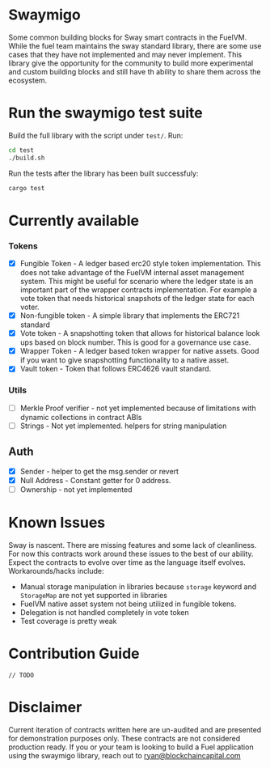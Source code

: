 # Swaymigo 
Some common building blocks for Sway smart contracts in the FuelVM. While the fuel team maintains the sway standard library, there are some use cases that they have not implemented and may never implement. This library give the opportunity for the community to build more experimental and custom building blocks and still have th ability to share them across the ecosystem.


# Run the swaymigo test suite 

Build the full library with the script under `test/`. Run: 
``` sh
cd test
./build.sh
```

Run the tests after the library has been built successfuly: 
``` sh 
cargo test 
```

# Currently available
### Tokens
- [x] Fungible Token - A ledger based erc20 style token implementation. This does not take advantage of the FuelVM internal asset management system. This might be useful for scenario where the ledger state is an important part of the wrapper contracts implementation. For example a vote token that needs historical snapshots of the ledger state for each voter. 
- [x] Non-fungible token - A simple library that implements the ERC721 standard
- [x] Vote token - A snapshotting token that allows for historical balance look ups based on block number. This is good for a governance use case. 
- [x] Wrapper Token - A ledger based token wrapper for native assets. Good if you want to give snapshotting functionality to a native asset. 
- [x] Vault token - Token that follows ERC4626 vault standard. 
### Utils
- [ ] Merkle Proof verifier - not yet implemented because of limitations with dynamic collections in contract ABIs
- [ ] Strings - Not yet implemented. helpers for string manipulation

## Auth
- [x] Sender - helper to get the msg.sender or revert
- [x] Null Address - Constant getter for 0 address.
- [ ] Ownership - not yet implemented

# Known Issues
Sway is nascent. There are missing features and some lack of cleanliness. For now this contracts work around these issues to the best of our ability. Expect the contracts to evolve over time as the language itself evolves.
Workarounds/hacks include: 
- Manual storage manipulation in libraries because `storage` keyword and `StorageMap` are not yet supported in libraries
- FuelVM native asset system not being utilized in fungible tokens. 
- Delegation is not handled completely in vote token
- Test coverage is pretty weak

# Contribution Guide
`// TODO` 

# Disclaimer
Current iteration of contracts written here are un-audited and are presented for demonstration purposes only. These contracts are not considered production ready. If you or your team is looking to build a Fuel application using the swaymigo library, reach out to ryan@blockchaincapital.com

